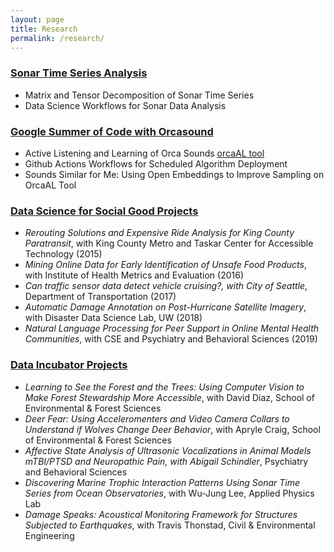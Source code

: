 ```yaml
---
layout: page
title: Research
permalink: /research/
---
```


### [Sonar Time Series Analysis](https://oceanobservatories.org/2021/03/a-bountiful-sea-of-data-making-echosounder-data-more-useful/)
* Matrix and Tensor Decomposition of Sonar Time Series 
* Data Science Workflows for Sonar Data Analysis

### [Google Summer of Code with Orcasound](https://www.orcasound.net/portfolio/google-summer-of-code-open-source-software-for-students-orcas/)
* Active Listening and Learning of Orca Sounds [orcaAL tool](https://orcasound.github.io/orcaal/)
* Github Actions Workflows for Scheduled Algorithm Deployment
* Sounds Similar for Me: Using Open Embeddings to Improve Sampling on OrcaAL Tool

### [Data Science for Social Good Projects](https://escience.washington.edu/dssg/)
* *Rerouting Solutions and Expensive Ride Analysis for King County Paratransit*, with King County Metro and Taskar Center for Accessible Technology (2015)
* *Mining Online Data for Early Identification of Unsafe Food Products*, with Institute of Health Metrics and Evaluation (2016)
* *Can traffic sensor data detect vehicle cruising?, with City of Seattle*, Department of Transportation (2017)
* *Automatic Damage Annotation on Post-Hurricane Satellite Imagery*, with Disaster Data Science Lab, UW (2018)
* *Natural Language Processing for Peer Support in Online Mental Health Communities*, with CSE and Psychiatry and Behavioral Sciences (2019)


### [Data Incubator Projects](https://escience.washington.edu/get-involved/incubator-programs/)
* *Learning to See the Forest and the Trees: Using Computer Vision to Make Forest Stewardship More Accessible*, with David Diaz, School of Environmental & Forest Sciences
* *Deer Fear: Using Acceleromenters and Video Camera Collars to Understand if Wolves Change Deer Behavior*, with Apryle Craig, School of Environmental & Forest Sciences
* *Affective State Analysis of Ultrasonic Vocalizations in Animal Models mTBI/PTSD and Neuropathic Pain, with Abigail Schindler*, Psychiatry and Behavioral Sciences
* *Discovering Marine Trophic Interaction Patterns Using Sonar Time Series from Ocean Observatories*, with Wu-Jung Lee, Applied Physics Lab
* *Damage Speaks: Acoustical Monitoring Framework for Structures Subjected to Earthquakes*, with Travis Thonstad, Civil & Environmental Engineering

